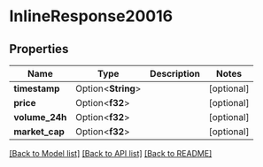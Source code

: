 # InlineResponse20016

## Properties

Name | Type | Description | Notes
------------ | ------------- | ------------- | -------------
**timestamp** | Option<**String**> |  | [optional]
**price** | Option<**f32**> |  | [optional]
**volume_24h** | Option<**f32**> |  | [optional]
**market_cap** | Option<**f32**> |  | [optional]

[[Back to Model list]](../solanabeach_api.wiki/Home.md#documentation-for-models) [[Back to API list]](../solanabeach_api.wiki/Home.md#documentation-for-api-endpoints) [[Back to README]](../solanabeach_api.wiki/Home.md)


